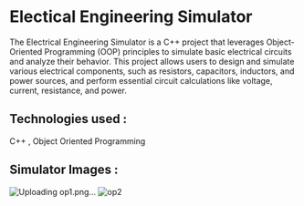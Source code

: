 # Electical Engineering Simulator

The Electrical Engineering Simulator is a C++ project that leverages Object-Oriented Programming (OOP) principles to simulate basic electrical circuits and analyze their behavior. This project allows users to design and simulate various electrical components, such as resistors, capacitors, inductors, and power sources, and perform essential circuit calculations like voltage, current, resistance, and power.
## Technologies used : 
C++ , Object Oriented Programming
## Simulator Images : 
![Uploading op1.png…]()
![op2](https://github.com/user-attachments/assets/14979a6e-475c-485f-b71e-0ab262f46ed3)

